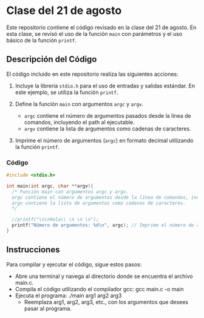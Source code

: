
# Clase del 21 de agosto

Este repositorio contiene el código revisado en la clase del 21 de agosto. En esta clase, se revisó el uso de la función `main` con parámetros y el uso básico de la función `printf`.

## Descripción del Código

El código incluido en este repositorio realiza las siguientes acciones:

1. Incluye la librería `stdio.h` para el uso de entradas y salidas estándar. En este ejemplo, se utiliza la función `printf`.

2. Define la función `main` con argumentos `argc` y `argv`.
   - `argc` contiene el número de argumentos pasados desde la línea de comandos, incluyendo el path al ejecutable.
   - `argv` contiene la lista de argumentos como cadenas de caracteres.

3. Imprime el número de argumentos (`argc`) en formato decimal utilizando la función `printf`.

### Código

```c
#include <stdio.h>

int main(int argc, char **argv){
  /* Función main con argumentos argc y argv.
  argc contiene el número de argumentos desde la línea de comandos, incluyendo el path al ejecutable
  argv contiene la lista de argumentos como cadenas de caracteres.
  */

  //printf("\n\nHola\\ \n \n \n");
  printf("Número de argumentos: %d\n", argc); // Imprime el número de argumentos (argc) en formato decimal.
}
```

## Instrucciones

Para compilar y ejecutar el código, sigue estos pasos:

* Abre una terminal y navega al directorio donde se encuentra el archivo main.c.
* Compila el código utilizando el compilador gcc: gcc main.c -o main
* Ejecuta el programa: ./main arg1 arg2 arg3
  * Reemplaza arg1, arg2, arg3, etc., con los argumentos que desees pasar al programa.
